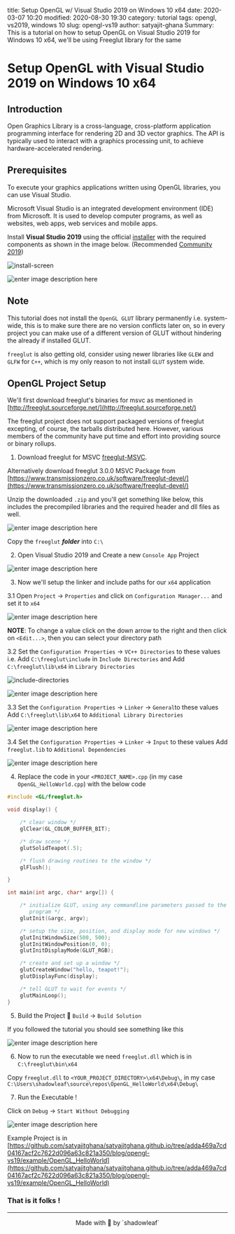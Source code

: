﻿title: Setup OpenGL w/ Visual Studio 2019 on Windows 10 x64
date: 2020-03-07 10:20
modified: 2020-08-30 19:30
category: tutorial
tags: opengl, vs2019, windows 10
slug: opengl-vs19
author: satyajit-ghana
Summary: This is a tutorial on how to setup OpenGL on Visual Studio 2019 for Windows 10 x64, we'll be using Freeglut library for the same

# Setup OpenGL with Visual Studio 2019 on Windows 10 x64

## Introduction

Open Graphics Library is a cross-language, cross-platform application programming interface for rendering 2D and 3D vector graphics. The API is typically used to interact with a graphics processing unit, to achieve hardware-accelerated rendering.

## Prerequisites

To execute your graphics applications written using OpenGL libraries, you can use Visual Studio.

Microsoft Visual Studio is an integrated development environment (IDE) from Microsoft. It is used to develop computer programs, as well as websites, web apps, web services and mobile apps.

Install  **Visual Studio 2019**  using the official  [installer](https://visualstudio.microsoft.com/vs/)  with the required components as shown in the image below. (Recommended [Community 2019](https://visualstudio.microsoft.com/thank-you-downloading-visual-studio/?sku=Community&rel=16))

![install-screen]({attach}assets/install-screen.png)

![enter image description here]({attach}assets/install-screen-2.png)

## Note

This tutorial does not install the `OpenGL GLUT` library permanently i.e. system-wide, this is to make sure there are no version conflicts later on, so in every project you can make use of a different version of GLUT without hindering the already if installed GLUT.

`freeglut` is also getting old, consider using newer libraries like `GLEW` and `GLFW` for `C++`, which is my only reason to not install `GLUT` system wide.

## OpenGL Project Setup

We'll first download freeglut's binaries for msvc as mentioned in [http://freeglut.sourceforge.net/](http://freeglut.sourceforge.net/)

The freeglut project does not support packaged versions of freeglut excepting, of course, the tarballs distributed here. However, various members of the community have put time and effort into providing source or binary rollups.

1. Download freeglut for MSVC [freeglut-MSVC](https://www.transmissionzero.co.uk/files/software/development/GLUT/freeglut-MSVC.zip).

Alternatively download freeglut 3.0.0 MSVC Package from [https://www.transmissionzero.co.uk/software/freeglut-devel/](https://www.transmissionzero.co.uk/software/freeglut-devel/)

Unzip the downloaded `.zip` and you'll get something like below, this includes the precompiled libraries and the required header and dll files as well.

![enter image description here]({attach}assets/unzipped.png)

Copy the `freeglut` **_folder_** into `C:\`

2. Open Visual Studio 2019 and Create a new `Console App` Project

![enter image description here]({attach}assets/new-project.png)

3. Now we'll setup the linker and include paths for our `x64` application

3.1 Open `Project` -> `Properties` and click on `Configuration Manager...` and set it to `x64`

![enter image description here]({attach}assets/project-configuration.png)

**NOTE**: To change a value click on the down arrow to the right and then click on `<Edit...>`, then you can select your directory path



3.2 Set the `Configuration Properties` -> `VC++ Directories` to these values
i.e. Add `C:\freeglut\include` in `Include Directories`
and Add `C:\freeglut\lib\x64` in `Library Directories`

![include-directories]({attach}assets/include-directories.png)

![enter image description here]({attach}assets/vcpp-directories.png)

3.3 Set the `Configuration Properties` -> `Linker` -> `General`to these values
Add `C:\freeglut\lib\x64` to `Additional Library Directories`

![enter image description here]({attach}assets/linker-general.png)

3.4 Set the `Configuration Properties` -> `Linker` -> `Input` to these values
Add `freeglut.lib` to `Additional Dependencies`

![enter image description here]({attach}assets/linker-input.png)

4. Replace the code in your `<PROJECT_NAME>.cpp` (in my case `OpenGL_HelloWorld.cpp`) with the below code
```cpp
#include <GL/freeglut.h>

void display() {

    /* clear window */
    glClear(GL_COLOR_BUFFER_BIT);

    /* draw scene */
    glutSolidTeapot(.5);

    /* flush drawing routines to the window */
    glFlush();

}

int main(int argc, char* argv[]) {

    /* initialize GLUT, using any commandline parameters passed to the
       program */
    glutInit(&argc, argv);

    /* setup the size, position, and display mode for new windows */
    glutInitWindowSize(500, 500);
    glutInitWindowPosition(0, 0);
    glutInitDisplayMode(GLUT_RGB);

    /* create and set up a window */
    glutCreateWindow("hello, teapot!");
    glutDisplayFunc(display);

    /* tell GLUT to wait for events */
    glutMainLoop();
}

```
5. Build the Project 🚀
`Build` -> `Build Solution`

If you followed the tutorial you should see something like this

![enter image description here]({attach}assets/build-success.png?raw=true)

6. Now to run the executable we need `freeglut.dll` which is in `C:\freeglut\bin\x64`

Copy `freeglut.dll` to `<YOUR_PROJECT_DIRECTORY>\x64\Debug\`, in my case `C:\Users\shadowleaf\source\repos\OpenGL_HelloWorld\x64\Debug\`

7. Run the Executable ! 

Click on `Debug` -> `Start Without Debugging`

![enter image description here]({attach}assets/output.png?raw=true)

Example Project is in [https://github.com/satyajitghana/satyajitghana.github.io/tree/adda469a7cd04167acf2c7622d096a63c821a350/blog/opengl-vs19/example/OpenGL_HelloWorld](https://github.com/satyajitghana/satyajitghana.github.io/tree/adda469a7cd04167acf2c7622d096a63c821a350/blog/opengl-vs19/example/OpenGL_HelloWorld)

### That is it folks !

---
<center>
Made with 💖 by `shadowleaf`
</center>
